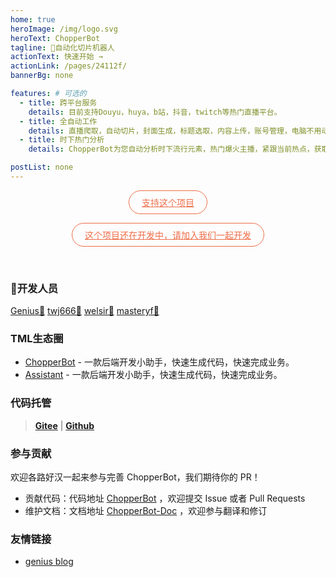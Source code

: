 ```yaml
---
home: true
heroImage: /img/logo.svg
heroText: ChopperBot
tagline: 🤖自动化切片机器人
actionText: 快速开始 →
actionLink: /pages/24112f/
bannerBg: none

features: # 可选的
  - title: 跨平台服务
    details: 目前支持Douyu，huya，b站，抖音，twitch等热门直播平台。
  - title: 全自动工作
    details: 直播爬取，自动切片，封面生成，标题选取，内容上传，账号管理，电脑不用动，ChopperBot全自动。
  - title: 时下热门分析
    details: ChopperBot为您自动分析时下流行元素，热门爆火主播，紧跟当前热点，获取最新直播内容。

postList: none
---
```


<p align="center">
  <a class="become-sponsor" href="/pages/4fedc2">支持这个项目</a>
</p>
<p align="center">
<a class="become-sponsor" href="https://github.com/969025903/ChopperBot">这个项目还在开发中，请加入我们一起开发</a>
</p>
<style>
  .become-sponsor{
    padding: 8px 20px;
    display: inline-block;
    color: #ef6d48;
    border-radius: 30px;
    box-sizing: border-box;
    border: 1px solid #ef6d48;
  }
</style>

<br/>

### 🤡开发人员

[Genius🤡](https://github.com/969025903)
[twj666🤡](https://github.com/tmlgenius)
[welsir🤡](https://github.com/tmlgenius)
[masteryf🤡](https://github.com/masteryf)


### TML生态圈

- [ChopperBot](https://github.com/969025903/ChopperBot) - 一款后端开发小助手，快速生成代码，快速完成业务。
- [Assistant](https://github.com/969025903/Assistant) - 一款后端开发小助手，快速生成代码，快速完成业务。

### 代码托管

> **[Gitee](https://gitee.com/sbg-genius/ChopperBot)** | **[Github](https://github.com/969025903/ChopperBot)**

### 参与贡献

欢迎各路好汉一起来参与完善 ChopperBot，我们期待你的 PR！

- 贡献代码：代码地址 [ChopperBot](https://github.com/969025903/ChopperBot) ，欢迎提交 Issue 或者 Pull Requests
- 维护文档：文档地址 [ChopperBot-Doc](https://github.com/twj666/Chopper-Doc) ，欢迎参与翻译和修订


### 友情链接
- [genius blog](https://969025903.github.io/)
